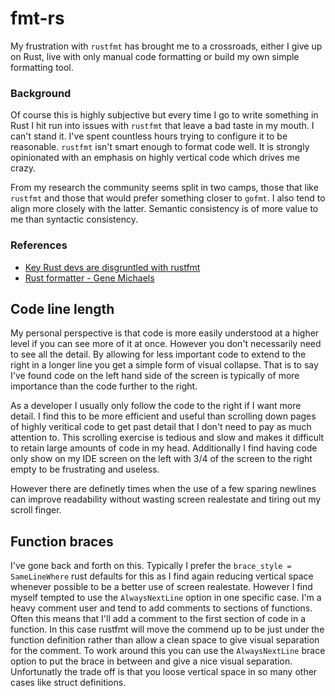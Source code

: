 # fmt-rs
My frustration with `rustfmt` has brought me to a crossroads, either I give up on Rust, live with
only manual code formatting or build my own simple formatting tool.

### Background
Of course this is highly subjective but every time I go to write something in Rust I hit run into 
issues with `rustfmt` that leave a bad taste in my mouth. I can't stand it. I've spent countless 
hours trying to configure it to be reasonable. `rustfmt` isn't smart enough to format code well. It 
is strongly opinionated with an emphasis on highly vertical code which drives me crazy.

From my research the community seems split in two camps, those that like `rustfmt` and those that 
would prefer something closer to `gofmt`. I also tend to align more closely with the latter. Semantic 
consistency is of more value to me than syntactic consistency.

### References
* [Key Rust devs are disgruntled with rustfmt](https://users.rust-lang.org/t/what-do-you-think-about-gofmt-vs-rustfmt/51605)
* [Rust formatter - Gene Michaels](https://github.com/andrewbaxter/genemichaels)

## Code line length
My personal perspective is that code is more easily understood at a higher level if you can see
more of it at once. However you don't necessarily need to see all the detail. By allowing for less
important code to extend to the right in a longer line you get a simple form of visual collapse.
That is to say I've found code on the left hand side of the screen is typically of more importance 
than the code further to the right.

As a developer I usually only follow the code to the right if I want more detail. I find this to be 
more efficient and useful than scrolling down pages of highly veritical code to get past detail 
that I don't need to pay as much attention to. This scrolling exercise is tedious and slow and makes 
it difficult to retain large amounts of code in my head. Additionally I find having code only show 
on my IDE screen on the left with 3/4 of the screen to the right empty to be frustrating and useless.

However there are definetly times when the use of a few sparing newlines can improve readability 
without wasting screen realestate and tiring out my scroll finger.

## Function braces
I've gone back and forth on this. Typically I prefer the `brace_style = SameLineWhere` rust defaults 
for this as I find again reducing vertical space whenever possible to be a better use of screen
realestate. However I find myself tempted to use the `AlwaysNextLine` option in one specific case. 
I'm a heavy comment user and tend to add comments to sections of functions. Often this means that 
I'll add a comment to the first section of code in a function. In this case rustfmt will move the 
commend up to be just under the function definition rather than allow a clean space to give visual 
separation for the comment. To work around this you can use the `AlwaysNextLine` brace option to put 
the brace in between and give a nice visual separation. Unfortunatly the trade off is that you loose 
vertical space in so many other cases like struct definitions.
